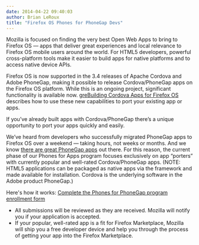 ```yaml
---
date: 2014-04-22 09:40:03
author: Brian LeRoux
title: "Firefox OS Phones for PhoneGap Devs"
---
```


Mozilla is focused on finding the very best Open Web Apps to bring to Firefox OS — apps that deliver great experiences and local relevance to Firefox OS mobile users around the world.  For HTML5 developers, powerful cross-platform tools make it easier to build apps for native platforms and to access native device APIs.

Firefox OS is now supported in the 3.4 releases of Apache Cordova and Adobe PhoneGap, making it possible to release Cordova/PhoneGap apps on the Firefox OS platform. While this is an ongoing project, significant functionality is available now. [greBuilding Cordova Apps for Firefox OS](https://hacks.mozilla.org/2014/02/building-cordova-apps-for-firefox-os/) describes how to use these new capabilities to port your existing app or apps.

If you’ve already built apps with Cordova/PhoneGap there’s a unique opportunity to port your apps quickly and easily.

We’ve heard from developers who successfully migrated PhoneGap apps to Firefox OS over a weekend — taking hours, not weeks or months. And we know [there are great PhoneGap apps](http://phonegap.com/app/feature/) out there. For this reason, the current phase of our Phones for Apps program focuses exclusively on app “porters” with currently popular and well-rated Cordova/PhoneGap apps. (NOTE: HTML5 applications can be packaged as native apps via the framework and made available for installation. Cordova is the underlying software in the Adobe product PhoneGap.)

Here's how it works:  [Complete the Phones for PhoneGap program enrollment form](https://mozhacks.wufoo.com/forms/phones-for-cordovaphonegap-app-ports/)

- All submissions will be reviewed as they are received. Mozilla will notify you if your application is accepted.
- If your popular, well-rated app is a fit for Firefox Marketplace, Mozilla will ship you a free developer device and help you through the process of getting your app into the Firefox Marketplace.
